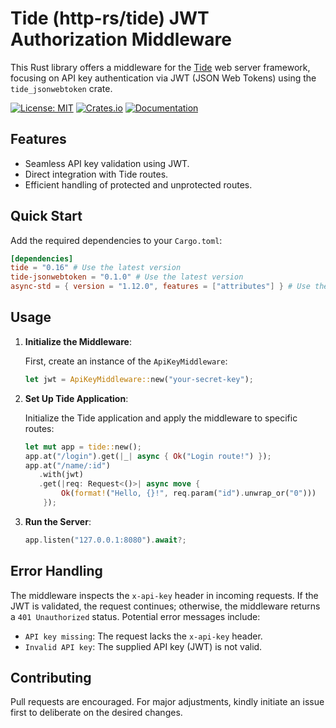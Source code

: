# Tide (http-rs/tide) JWT Authorization Middleware

This Rust library offers a middleware for the [Tide](https://github.com/http-rs/tide) web server framework, focusing on API key authentication via JWT (JSON Web Tokens) using the `tide_jsonwebtoken` crate.

[![License: MIT](https://img.shields.io/badge/License-MIT-blue.svg)](https://opensource.org/licenses/MIT)
[![Crates.io](https://img.shields.io/crates/v/tide-jsonwebtoken.svg)](https://crates.io/crates/tide-jsonwebtoken)
[![Documentation](https://docs.rs/wall-echain/badge.svg)](https://docs.rs/tide-jsonwebtoken)


## Features

- Seamless API key validation using JWT.
- Direct integration with Tide routes.
- Efficient handling of protected and unprotected routes.

## Quick Start

Add the required dependencies to your `Cargo.toml`:

```toml
[dependencies]
tide = "0.16" # Use the latest version
tide-jsonwebtoken = "0.1.0" # Use the latest version
async-std = { version = "1.12.0", features = ["attributes"] } # Use the latest version
```

## Usage

1. **Initialize the Middleware**:

   First, create an instance of the `ApiKeyMiddleware`:

   ```rust
   let jwt = ApiKeyMiddleware::new("your-secret-key");
   ```

2. **Set Up Tide Application**:

   Initialize the Tide application and apply the middleware to specific routes:

   ```rust
   let mut app = tide::new();
   app.at("/login").get(|_| async { Ok("Login route!") });
   app.at("/name/:id")
      .with(jwt)
      .get(|req: Request<()>| async move {
           Ok(format!("Hello, {}!", req.param("id").unwrap_or("0")))
       });
   ```

3. **Run the Server**:

   ```rust
   app.listen("127.0.0.1:8080").await?;
   ```

## Error Handling

The middleware inspects the `x-api-key` header in incoming requests. If the JWT is validated, the request continues; otherwise, the middleware returns a `401 Unauthorized` status. Potential error messages include:

- `API key missing`: The request lacks the `x-api-key` header.
- `Invalid API key`: The supplied API key (JWT) is not valid.

## Contributing

Pull requests are encouraged. For major adjustments, kindly initiate an issue first to deliberate on the desired changes.
